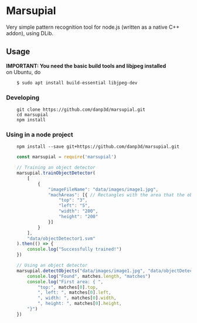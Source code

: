 # Marsupial
Very simple pattern recognition tool for node.js (written as a native C++ addon), using DLib.

## Usage
**IMPORTANT: You need the basic build tools and libjpeg installed**  
on Ubuntu, do
```
    $ sudo apt install build-essential libjpeg-dev
```
### Developing
```
    git clone https://github.com/danp3d/marsupial.git
    cd marsupial
    npm install
```

### Using in a node project
```
    npm install --save git+https://github.com/danp3d/marsupial.git
```
```javascript
    const marsupial = require('marsupial')

    // Training an object detector
    marsupial.trainObjectDetector(
        [
            {
                "imageFileName": "data/images/image1.jpg",
                "machAreas": [{ // Rectangles with the area that the object detector should use - dimensions in pixels
                    "top": "3",
                    "left": "5",
                    "width": "200",
                    "height": "200"
                }]
            }
        ],
        "data/objectDetector1.svm"
    ).then(() => {
        console.log("Successfully trained!")    
    })

    // Using an object detector
    marsupial.detectObjects("data/images/image1.jpg", "data/objectDetector1.svm").then((matches) => {
        console.log("Found", matches.length, "matches")
        console.log("First area: { ",
            "top:", matches[0].top, 
            ", left: ", matches[0].left, 
            ", width: ", matches[0].width, 
            ", height: ", matches[0].height, 
        "}")
    })
```



